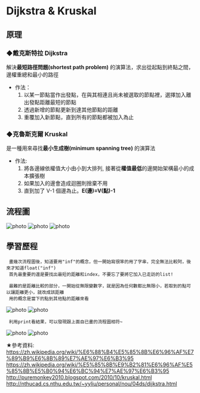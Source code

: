 # Dijkstra & Kruskal
## 原理
### ◆戴克斯特拉 Dijkstra 
解決**最短路徑問題(shortest path problem)** 的演算法，求出從起點到終點之間，邊權重總和最小的路徑
* 作法：
  1. 以某一節點當作出發點，在與其相連且尚未被選取的節點裡，選擇加入離出發點距離最短的節點
  2. 透過新增的節點更新到達其他節點的距離
  3. 重覆加入新節點，直到所有的節點都被加入為止

### ◆克魯斯克爾 Kruskal
是一種用來尋找**最小生成樹(minimum spanning tree)** 的演算法
* 作法:
  1. 將各邊線依權值大小由小到大排列, 接著從**權值最低**的邊開始架構最小的成本擴張樹
  2. 如果加入的邊會造成迴圈則捨棄不用
  3. 直到加了 V-1 個邊為止。**E(邊)=V(點)-1**

## 流程圖
![photo](https://github.com/stopraining/LearningNote/blob/master/pic/dij1.JPG)
![photo](https://github.com/stopraining/LearningNote/blob/master/pic/dij2.JPG)
![photo](https://github.com/stopraining/LearningNote/blob/master/pic/dij3.JPG)

## 學習歷程

     畫幾次流程圖後，知道要用"inf"的概念，但一開始寫很笨的用了字串，完全無法比較阿，後來才知道float("inf")
     首先最重要的還是要找出最短的距離和index，不要忘了要將它加入已走訪的list!
     
     最難的是距離比較的部分，一開始從無限變數字，就是因為任何數都比無限小，若取到的點可以讓距離更小，就改成該距離
     用的概念是當下的點到其他點的距離來看

![photo](https://github.com/stopraining/LearningNote/blob/master/pic/dij4.JPG)
![photo](https://github.com/stopraining/LearningNote/blob/master/pic/dij5.JPG)

     利用print看結果，可以發現跟上面自已畫的流程圖相符~

![photo](https://github.com/stopraining/LearningNote/blob/master/pic/dij6.JPG)
![photo](https://github.com/stopraining/LearningNote/blob/master/pic/dij7.JPG)


★參考資料:                                
https://zh.wikipedia.org/wiki/%E6%88%B4%E5%85%8B%E6%96%AF%E7%89%B9%E6%8B%89%E7%AE%97%E6%B3%95             
https://zh.wikipedia.org/wiki/%E5%85%8B%E9%B2%81%E6%96%AF%E5%85%8B%E5%B0%94%E6%BC%94%E7%AE%97%E6%B3%95         
http://puremonkey2010.blogspot.com/2010/10/kruskal.html            
http://nthucad.cs.nthu.edu.tw/~yyliu/personal/nou/04ds/dijkstra.html
